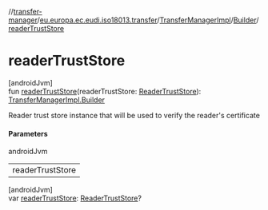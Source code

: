 //[transfer-manager](../../../../index.md)/[eu.europa.ec.eudi.iso18013.transfer](../../index.md)/[TransferManagerImpl](../index.md)/[Builder](index.md)/[readerTrustStore](reader-trust-store.md)

# readerTrustStore

[androidJvm]\
fun [readerTrustStore](reader-trust-store.md)(readerTrustStore: [ReaderTrustStore](../../../eu.europa.ec.eudi.iso18013.transfer.readerauth/-reader-trust-store/index.md)): [TransferManagerImpl.Builder](index.md)

Reader trust store instance that will be used to verify the reader's certificate

#### Parameters

androidJvm

| |
|---|
| readerTrustStore |

[androidJvm]\
var [readerTrustStore](reader-trust-store.md): [ReaderTrustStore](../../../eu.europa.ec.eudi.iso18013.transfer.readerauth/-reader-trust-store/index.md)?
